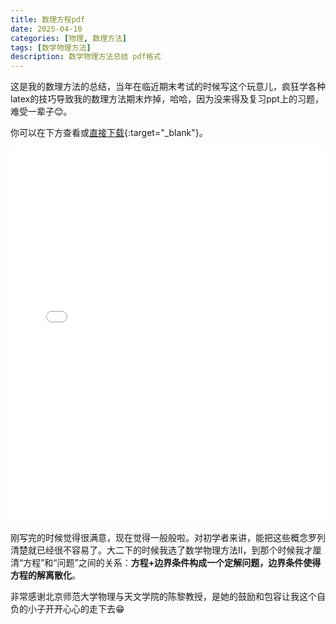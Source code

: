 ```yaml
---
title: 数理方程pdf
date: 2025-04-10
categories: [物理, 数理方法]
tags: [数学物理方法]
description: 数学物理方法总结 pdf格式
---
```


这是我的数理方法的总结，当年在临近期末考试的时候写这个玩意儿，疯狂学各种latex的技巧导致我的数理方法期末炸掉，哈哈，因为没来得及复习ppt上的习题，难受一辈子😊。

你可以在下方查看或[直接下载](/assets/pdfs/数理方程(A3).pdf){:target="_blank"}。

<embed src="/assets/pdfs/数理方程(A3).pdf" type="application/pdf" width="100%" height="600px" />

刚写完的时候觉得很满意，现在觉得一般般啦。对初学者来讲，能把这些概念罗列清楚就已经很不容易了。大二下的时候我选了数学物理方法II，到那个时候我才厘清“方程”和“问题”之间的关系：**方程+边界条件构成一个定解问题，边界条件使得方程的解离散化**。

非常感谢北京师范大学物理与天文学院的陈黎教授，是她的鼓励和包容让我这个自负的小子开开心心的走下去😁